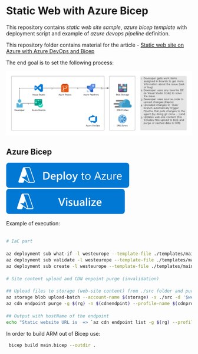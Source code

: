 # Static Web with Azure Bicep

This repository contains *static web site sample*, *azure bicep template* with deployment script and example of *azure devops pipeline* definition.

This repository folder contains material for the article - [Static web site on Azure with Azure DevOps and Bicep](https://erudinsky.com/2022/01/07/static-web-site-on-azure-with-azure-devops-and-bicep/)

The end goal is to set the following process: 

![Deploy static website using Azure Bicep](images/azure-static-web-site-schema.png)

## Azure Bicep

[![Deploy to Azure](https://raw.githubusercontent.com/Azure/azure-quickstart-templates/master/1-CONTRIBUTION-GUIDE/images/deploytoazure.svg)](https://portal.azure.com/#create/Microsoft.Template/uri/https%3A%2F%2Fraw.githubusercontent.com%2Fweekendsprints%2Fazure-bicep%2Fmaster%2Flab1-static-web-with-bicep%2Ftemplates%2Fmain.json)
[![Visualize](https://raw.githubusercontent.com/Azure/azure-quickstart-templates/master/1-CONTRIBUTION-GUIDE/images/visualizebutton.svg)](http://armviz.io/#/?load=https%3A%2F%2Fraw.githubusercontent.com%2Fweekendsprints%2Fazure-bicep%2Fmaster%2Flab1-static-web-with-bicep%2Ftemplates%2Fmain.json)

Example of execution: 

```bash

# IaC part

az deployment sub what-if -l westeurope --template-file ./templates/main.bicep --parameters ./templates/parameters.dev.json
az deployment sub validate -l westeurope --template-file ./templates/main.bicep --parameters ./templates/parameters.dev.json
az deployment sub create -l westeurope --template-file ./templates/main.bicep --parameters ./templates/parameters.dev.json

# Site content upload and CDN enpoint purge (invalidation)

## Upload files to storage (web-site content) from ./src folder and purge CDN cached content
az storage blob upload-batch --account-name $(storage) -s ./src -d '$web'
az cdn endpoint purge -g $(rg) -n $(cdnendpint) --profile-name $(cdnprofile) --no-wait --content-paths '/'

## Output with hostName of the endpoint
echo "Static website URL is  => `az cdn endpoint list -g $(rg) --profile-name $(cdnprofile) | jq -r ".[].hostName"`"

```

In order to build ARM out of Bicep use:

```bash
 bicep build main.bicep --outdir .
 ```


